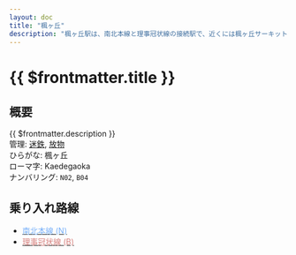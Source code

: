 ```yaml
---
layout: doc
title: "楓ヶ丘"
description: "楓ヶ丘駅は、南北本線と理事冠状線の接続駅で、近くには楓ヶ丘サーキットがあります。"
---
```


# {{ $frontmatter.title }}
<!-- ![駅の写真の説明](駅の写真のURL) -->

## 概要
{{ $frontmatter.description }}  
管理: [迷鉄](/company/meitetsu/index.md), [放物](/company/houbutu/index.md)  
ひらがな: 楓ヶ丘  
ローマ字: Kaedegaoka  
ナンバリング: `N02`, `B04`


## 乗り入れ路線
- [<span style="color: #78B0F9">南北本線 (N)</span>](/company/meitetsu/line/nanbokuhonsen.md)
- [<span style="color: #D7817E">理事冠状線 (B)</span>](/company/houbutu/line/rizikanzyousen.md)